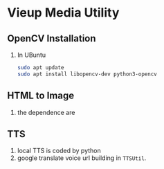 # Vieup Media Utility

##  OpenCV Installation
1.  In UBuntu
    ```bash
    sudo apt update
    sudo apt install libopencv-dev python3-opencv
    ```     

##  HTML to Image
1. the dependence are

## TTS
1.  local TTS is coded by python
2. google translate voice url building in `TTSUtil`.